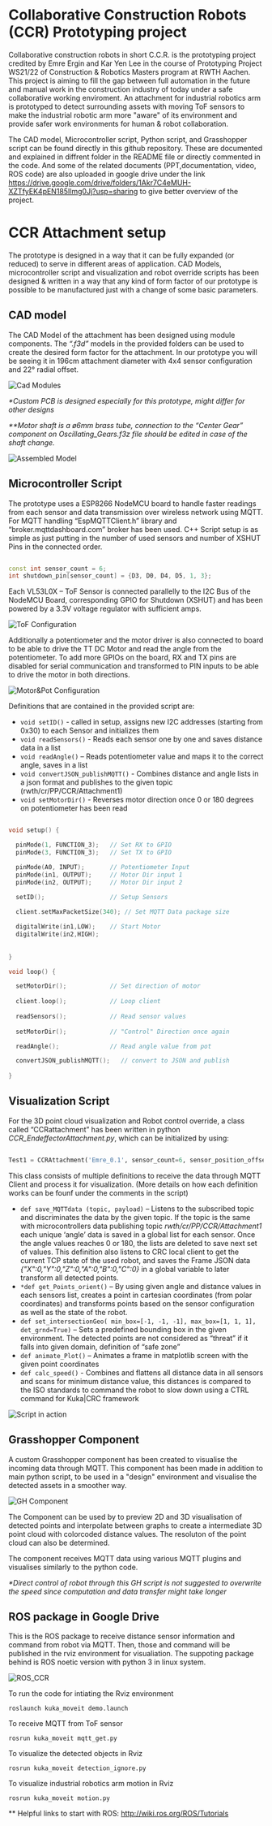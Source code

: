 # Collaborative Construction Robots (CCR) Prototyping project

Collaborative construction robots in short C.C.R. is the prototyping project credited by Emre Ergin and Kar Yen Lee in the course of Prototyping Project WS21/22 of Construction & Robotics Masters program at RWTH Aachen. This project is aiming to fill the gap between full automation in the future and manual work in the construction industry of today under a safe collaborative working enviroment. An attachment for industrial robotics arm is prototyped to detect surrounding assets with moving ToF sensors to make the industrial robotic arm more "aware" of its environment and provide safer work environments for human & robot collaboration. 

The CAD model, Microcontroller script, Python script, and Grasshopper script can be found directly in this github repository. These are documented and explained in diffrent folder in the README file or directly commented in the code. And some of the related documents (PPT,documentation, video, ROS code) are also uploaded in google drive under the link https://drive.google.com/drive/folders/1Akr7C4eMUH-XZTfyEK4pEN185Ilmg0Jj?usp=sharing to give better overview of the project.



# CCR Attachment setup

The prototype is designed in a way that it can be fully expanded (or reduced) to serve in different areas of application. CAD Models, microcontroller script and visualization and robot override scripts has been designed & written in a way that any kind of form factor of our prototype is possible to be manufactured just with a change of some basic parameters.

## CAD model

The CAD Model of the attachment has been designed using module components. The _“.f3d”_ models in the provided folders can be used to create the desired form factor for the attachment. In our prototype you will be seeing it in 196cm attachment diameter with 4x4 sensor configuration and 22° radial offset.

![Cad Modules](https://i.imgur.com/UfWhGP3.png)

_*Custom PCB is designed especially for this prototype, might differ for other designs_

_**Motor shaft is a ø6mm brass tube, connection to the “Center Gear” component on Oscillating_Gears.f3z file should be edited in case of the shaft change._

![Assembled Model](https://i.imgur.com/iOuMQkf.png)

## Microcontroller Script

The prototype uses a ESP8266 NodeMCU board to handle faster readings from each sensor and data transmission over wireless network using MQTT. For MQTT handling “EspMQTTClient.h” library and “broker.mqttdashboard.com” broker has been used.  C++ Script setup is as simple as just putting in the number of used sensors and number of XSHUT Pins in the connected order.

```cpp

const int sensor_count = 6;               
int shutdown_pin[sensor_count] = {D3, D0, D4, D5, 1, 3}; 

```
 
Each VL53L0X – ToF Sensor is connected parallelly to the I2C Bus of the NodeMCU Board, corresponding GPIO for Shutdown (XSHUT) and has been powered by a 3.3V voltage regulator with sufficient amps.

![ToF Configuration](https://i.imgur.com/W3QnCzL.png)

Additionally a potentiometer and the motor driver is also connected to board to be able to drive the TT DC Motor and read the angle from the potentiometer. To add more GPIOs on the board, RX and TX pins are disabled for serial communication and transformed to PIN inputs to be able to drive the motor in both directions.

![Motor&Pot Configuration](https://i.imgur.com/rFACMJu.png)

Definitions that are contained in the provided script are:

* `void setID()` - called in setup, assigns new I2C addresses (starting from 0x30) to each Sensor and initializes them
* `void readSensors()` - Reads each sensor one by one and saves distance data in a list
* `void readAngle()` – Reads potentiometer value and maps it to the correct angle, saves in a list
* `void convertJSON_publishMQTT()` - Combines distance and angle lists in a json format and publishes to the given topic (rwth/cr/PP/CCR/Attachment1)  
* `void setMotorDir()` - Reverses motor direction once 0 or 180 degrees on potentiometer has been read

```cpp

void setup() {

  pinMode(1, FUNCTION_3);   // Set RX to GPIO
  pinMode(3, FUNCTION_3);   // Set TX to GPIO

  pinMode(A0, INPUT);       // Potentiometer Input
  pinMode(in1, OUTPUT);     // Motor Dir input 1
  pinMode(in2, OUTPUT);     // Motor Dir input 2

  setID();                  // Setup Sensors    
  
  client.setMaxPacketSize(340); // Set MQTT Data package size

  digitalWrite(in1,LOW);    // Start Motor
  digitalWrite(in2,HIGH);
  
      
}

void loop() { 

  setMotorDir();            // Set direction of motor
  
  client.loop();            // Loop client
 
  readSensors();            // Read sensor values
  
  setMotorDir();            // "Control" Direction once again

  readAngle();              // Read angle value from pot

  convertJSON_publishMQTT();   // convert to JSON and publish
 
}

```

## Visualization Script

For the 3D point cloud visualization and Robot control override, a class called “CCRattachment” has been written in python _CCR_EndeffectorAttachment.py_, which can be initialized by using:

```python

Test1 = CCRAttachment('Emre_0.1', sensor_count=6, sensor_position_offset=22, sensor_divide_half=4)

```


This class consists of multiple definitions to receive the data through MQTT Client and process it for visualization. (More details on how each definition works can be founf under the comments in the script)

* `def save_MQTTdata (topic, payload)` – Listens to the subscribed topic and discriminates the data by the given topic. If the topic is the same with microcontrollers data publishing topic _rwth/cr/PP/CCR/Attachment1_ each unique ‘angle’ data is saved in a global list for each sensor. Once the angle values reaches 0 or 180, the lists are deleted to save next set of values. This definition also listens to CRC local client to get the current TCP state of the used robot, and saves the Frame JSON data _{"X":0,"Y":0,"Z":0,"A":0,"B":0,"C":0}_ in a global variable to later transform all detected points.
* `*def get_Points_orient()` – By using given angle and distance values in each sensors list, creates a point in cartesian coordinates (from polar coordinates) and transforms points based on the sensor configuration as well as the state of the robot.
* `def set_intersectionGeo( min_box=[-1, -1, -1], max_box=[1, 1, 1], det_grnd=True)` – Sets a predefined bounding box in the given environment. The detected points are not considered as “threat” if it falls into given domain, definition of “safe zone”
* `def animate_Plot()` – Animates a frame in matplotlib screen with the given point coordinates
* `def calc_speed()` - Combines and flattens all distance data in all sensors and scans for minimum distance value, this distances is compared to the ISO standards to command the robot to slow down using a CTRL command for Kuka|CRC framework

![Script in action](https://s10.gifyu.com/images/ezgif.com-gif-maker1f5afd07d7718d84.md.gif)

## Grasshopper Component

A custom Grasshopper component has been created to visualise the incoming data through MQTT. This component has been made in addition to main python script, to be used in a "design" environment and visualise the detected assets in a smoother way.

![GH Component](https://i.imgur.com/kAtaxfx.png)

The Component can be used by to preview 2D and 3D visualisation of detected points and interpolate between graphs to create a intermediate 3D point cloud with colorcoded distance values. The resoluton of the point cloud can also be determined.

The component receives MQTT data using various MQTT plugins and visualises similarly to the python code.

_*Direct control of robot through this GH script is not suggested to overwrite the speed since computation and data transfer might take longer_


## ROS package in Google Drive
This is the ROS package to receive distance sensor information and command from robot via MQTT. Then, those and command will be published in the rviz environment for visualiation. The suppoting package behind is ROS noetic version with python 3 in linux system.

![ROS_CCR](https://user-images.githubusercontent.com/77464658/154495988-a71871a6-ce80-4e53-900d-33b52ce9c519.png)


To run the code for intiating the Rviz environment
```
roslaunch kuka_moveit demo.launch
```

To receive MQTT from ToF sensor
```
rosrun kuka_moveit mqtt_get.py
```

To visualize the detected objects in Rviz
```
rosrun kuka_moveit detection_ignore.py
```

To visualize industrial robotics arm motion in Rviz
```
rosrun kuka_moveit motion.py
```
** Helpful links to start with ROS: http://wiki.ros.org/ROS/Tutorials
